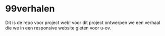 # 99verhalen
Dit is de repo voor project web! voor dit project ontwerpen we een verhaal die we in een responsive website gieten voor u-ov.
